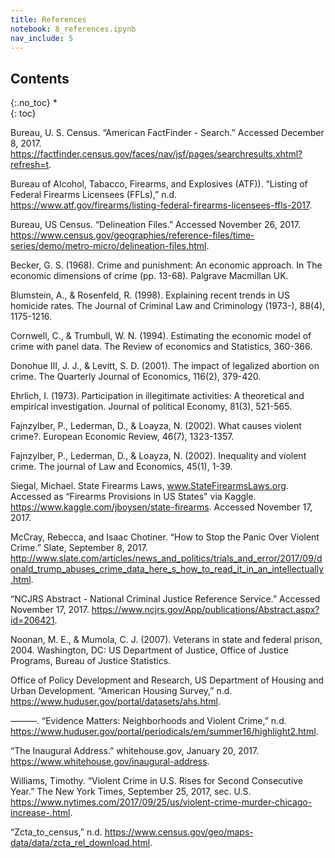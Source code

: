 ```yaml
---
title: References
notebook: 8_references.ipynb
nav_include: 5
---
```


## Contents
{:.no_toc}
*  
{: toc}


Bureau, U. S. Census. “American FactFinder - Search.” Accessed December 8, 2017. https://factfinder.census.gov/faces/nav/jsf/pages/searchresults.xhtml?refresh=t.

Bureau of Alcohol, Tabacco, Firearms, and Explosives (ATF)). “Listing of Federal Firearms Licensees (FFLs),” n.d. https://www.atf.gov/firearms/listing-federal-firearms-licensees-ffls-2017.

Bureau, US Census. “Delineation Files.” Accessed November 26, 2017. https://www.census.gov/geographies/reference-files/time-series/demo/metro-micro/delineation-files.html.

Becker, G. S. (1968). Crime and punishment: An economic approach. In The economic dimensions of crime (pp. 13-68). Palgrave Macmillan UK.

Blumstein, A., & Rosenfeld, R. (1998). Explaining recent trends in US homicide rates. The Journal of Criminal Law and Criminology (1973-), 88(4), 1175-1216.

Cornwell, C., & Trumbull, W. N. (1994). Estimating the economic model of crime with panel data. The Review of economics and Statistics, 360-366.

Donohue III, J. J., & Levitt, S. D. (2001). The impact of legalized abortion on crime. The Quarterly Journal of Economics, 116(2), 379-420.

Ehrlich, I. (1973). Participation in illegitimate activities: A theoretical and empirical investigation. Journal of political Economy, 81(3), 521-565.

Fajnzylber, P., Lederman, D., & Loayza, N. (2002). What causes violent crime?. European Economic Review, 46(7), 1323-1357.

Fajnzylber, P., Lederman, D., & Loayza, N. (2002). Inequality and violent crime. The journal of Law and Economics, 45(1), 1-39.

Siegal, Michael. State Firearms Laws, www.StateFirearmsLaws.org. Accessed as “Firearms Provisions in US States" via Kaggle. https://www.kaggle.com/jboysen/state-firearms. Accessed November 17, 2017.

McCray, Rebecca, and Isaac Chotiner. “How to Stop the Panic Over Violent Crime.” Slate, September 8, 2017. http://www.slate.com/articles/news_and_politics/trials_and_error/2017/09/donald_trump_abuses_crime_data_here_s_how_to_read_it_in_an_intellectually.html.

“NCJRS Abstract - National Criminal Justice Reference Service.” Accessed November 17, 2017. https://www.ncjrs.gov/App/publications/Abstract.aspx?id=206421.

Noonan, M. E., & Mumola, C. J. (2007). Veterans in state and federal prison, 2004. Washington, DC: US Department of Justice, Office of Justice Programs, Bureau of Justice Statistics.

Office of Policy Development and Research, US Department of Housing and Urban Development. “American Housing Survey,” n.d. https://www.huduser.gov/portal/datasets/ahs.html.

———. “Evidence Matters: Neighborhoods and Violent Crime,” n.d. https://www.huduser.gov/portal/periodicals/em/summer16/highlight2.html.

“The Inaugural Address.” whitehouse.gov, January 20, 2017. https://www.whitehouse.gov/inaugural-address.

Williams, Timothy. “Violent Crime in U.S. Rises for Second Consecutive Year.” The New York Times, September 25, 2017, sec. U.S. https://www.nytimes.com/2017/09/25/us/violent-crime-murder-chicago-increase-.html.

“Zcta_to_census,” n.d. https://www.census.gov/geo/maps-data/data/zcta_rel_download.html.



